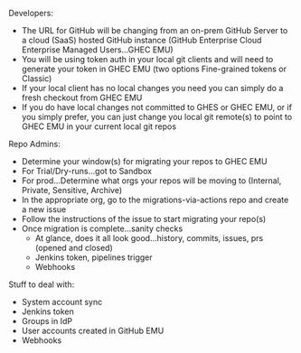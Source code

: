Developers:
- The URL for GitHub will be changing from an on-prem GitHub Server to a cloud (SaaS) hosted GitHub instance (GitHub Enterprise Cloud Enterprise Managed Users...GHEC EMU)
- You will be using token auth in your local git clients and will need to generate your token in GHEC EMU (two options Fine-grained tokens or Classic)
- If your local client has no local changes you need you can simply do a fresh checkout from GHEC EMU
- If you do have local changes not committed to GHES or GHEC EMU, or if you simply prefer, you can just change you local git remote(s) to point to GHEC EMU in your current local git repos

Repo Admins:
- Determine your window(s) for migrating your repos to GHEC EMU
- For Trial/Dry-runs...got to Sandbox
- For prod...Determine what orgs your repos will be moving to (Internal, Private, Sensitive, Archive)
- In the appropriate org, go to the migrations-via-actions repo and create a new issue
- Follow the instructions of the issue to start migrating your repo(s)
- Once migration is complete...sanity checks
   + At glance, does it all look good...history, commits, issues, prs (opened and closed)
   + Jenkins token, pipelines trigger
   + Webhooks


Stuff to deal with:
- System account sync
- Jenkins token
- Groups in IdP
- User accounts created in GitHub EMU
- Webhooks